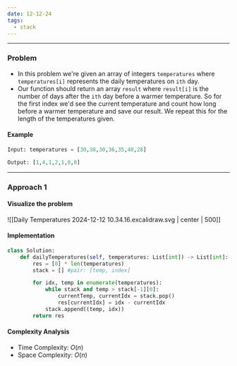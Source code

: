 ```yaml
---
date: 12-12-24
tags:
  - stack
---
```

---
### Problem

- In this problem we're given an array of integers `temperatures` where `temperatures[i]` represents the daily temperatures on `ith` day.
- Our function should return an array `result` where `result[i]` is the number of days after the `ith` day before a warmer temperature. So for the first index we'd see the current temperature and count how long before a warmer temperature and save our result. We repeat this for the length of the temperatures given.

#### Example

```python
Input: temperatures = [30,38,30,36,35,40,28]

Output: [1,4,1,2,1,0,0]
```

---
### Approach 1

#### Visualize the problem

![[Daily Temperatures 2024-12-12 10.34.16.excalidraw.svg | center | 500]]
#### Implementation

```python
class Solution:
    def dailyTemperatures(self, temperatures: List[int]) -> List[int]:
        res = [0] * len(temperatures)
        stack = [] #pair: [temp, index]

        for idx, temp in enumerate(temperatures):
            while stack and temp > stack[-1][0]:
                currentTemp, currentIdx = stack.pop()
                res[currentIdx] = idx - currentIdx
            stack.append((temp, idx))
        return res
```

#### Complexity Analysis

- Time Complexity: $O(n)$
- Space Complexity: $O(n)$
